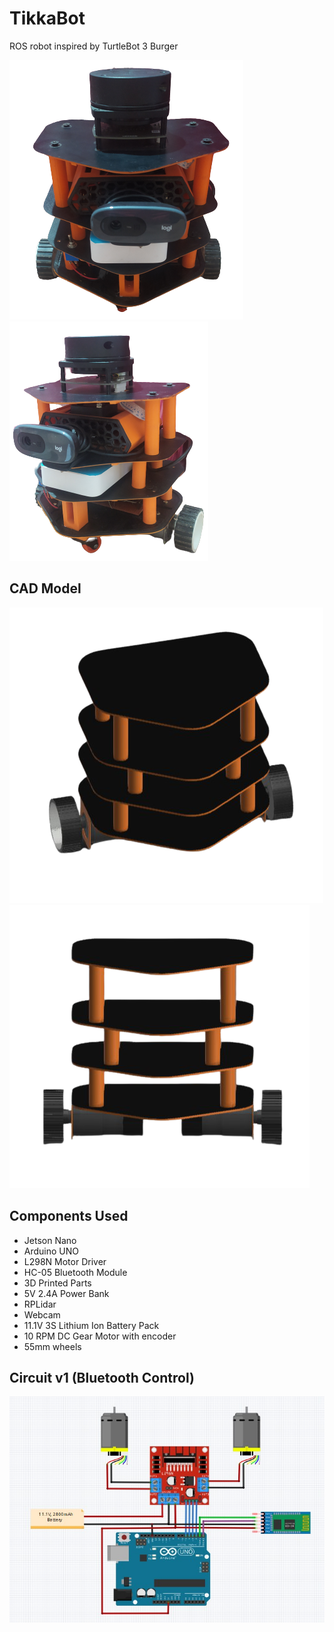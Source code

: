 # TikkaBot
ROS robot inspired by TurtleBot 3 Burger

![](images/pic2.png)                        ![](images/pic1.png)

## CAD Model

![](images/cad1.png) ![](images/cad2.png)

## Components Used

- Jetson Nano
- Arduino UNO
- L298N Motor Driver
- HC-05 Bluetooth Module
- 3D Printed Parts
- 5V 2.4A Power Bank
- RPLidar
- Webcam
- 11.1V 3S Lithium Ion Battery Pack
- 10 RPM DC Gear Motor with encoder
- 55mm wheels

## Circuit v1 (Bluetooth Control)

![](images/circuit.jpg)